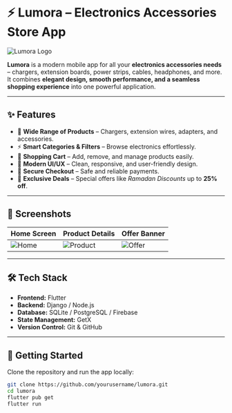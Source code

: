 # ⚡ Lumora – Electronics Accessories Store App  

![Lumora Logo](assets/logo.png)  

**Lumora** is a modern mobile app for all your **electronics accessories needs** – chargers, extension boards, power strips, cables, headphones, and more.  
It combines **elegant design, smooth performance, and a seamless shopping experience** into one powerful application.  

---

## ✨ Features  

- 🔌 **Wide Range of Products** – Chargers, extension wires, adapters, and accessories.  
- ⚡ **Smart Categories & Filters** – Browse electronics effortlessly.  
- 🛒 **Shopping Cart** – Add, remove, and manage products easily.  
- 🎨 **Modern UI/UX** – Clean, responsive, and user-friendly design.  
- 🔐 **Secure Checkout** – Safe and reliable payments.  
- 🎁 **Exclusive Deals** – Special offers like *Ramadan Discounts* up to **25% off**.  

---

## 📱 Screenshots  

| Home Screen | Product Details | Offer Banner |  
|-------------|-----------------|--------------|  
| ![Home](assets/screenshots/home.png) | ![Product](assets/screenshots/product.png) | ![Offer](assets/screenshots/offer.png) |  

---

## 🛠️ Tech Stack  

- **Frontend:** Flutter  
- **Backend:** Django / Node.js  
- **Database:** SQLite / PostgreSQL / Firebase  
- **State Management:** GetX  
- **Version Control:** Git & GitHub  

---

## 🚀 Getting Started  

Clone the repository and run the app locally:  

```bash
git clone https://github.com/yourusername/lumora.git
cd lumora
flutter pub get
flutter run
